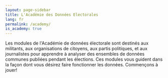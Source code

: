 ```yaml
---
layout: page-sidebar
title: L'Académie des Données Electorales
lang: fr
permalink: /academy/
is_academy: true
---
```


Les modules de l'Académie de données électorale sont destinés aux militants, aux organisations de citoyens, aux partis politiques, et aux journalistes pour apprendre à analyser des ensembles de données communes publiées pendant les élections. Ces modules vous guident dans la façon dont vous désirez faire fonctionner les données. Commençons à jouer!
